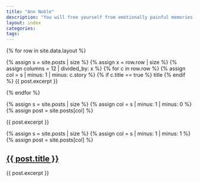 ```yaml
---
title: "Ann Noble"
description: "You will free yourself from emotionally painful memories, switch off reoccurring unwanted thoughts and release yourselve from fear."
layout: index
categories:
tags:
---
```

{% for row in site.data.layout %}
     
      
{% assign s = site.posts | size %}
{% assign x = row.row | size %}
{% assign columns = 12 | divided_by: x %}
{% for c in row.row %}
{% assign col = s | minus: 1 | minus: c.story %}
{% if c.title == true %}
title
{% endif %}
{{ post.excerpt }}

{% endfor %}




{% assign s = site.posts | size %}
{% assign col = s | minus: 1 | minus: 0 %}
{% assign post = site.posts[col] %}

  {{ post.excerpt }}


{% assign s = site.posts | size %}
{% assign col = s | minus: 1 | minus: 1 %}
{% assign post = site.posts[col] %}
  <h2><a href="{{ site.baseurl }}{{ post.url }}">{{ post.title }}</a></h2>
  {{ post.excerpt }}
